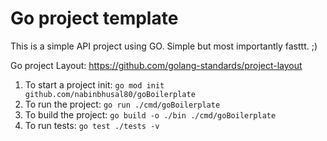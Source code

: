 # Go project template
This is a simple API project using GO. Simple but most importantly fasttt. ;)

Go project Layout: https://github.com/golang-standards/project-layout

1. To start a project init: `go mod init github.com/nabinbhusal80/goBoilerplate`
2. To run the project: `go run ./cmd/goBoilerplate`
3. To build the project: `go build -o ./bin ./cmd/goBoilerplate`
4. To run tests: `go test ./tests -v`
